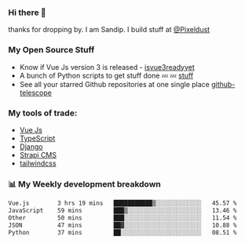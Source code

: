 ### Hi there 👋

thanks for dropping by.
I am Sandip. I build stuff at [@Pixeldust](github.com/pixeldust-in/)

###  **My Open Source Stuff**

 - Know if Vue Js version 3 is released -  [isvue3readyyet](https://github.com/sandiprb/isvue3readyyet)
 - A bunch of Python scripts to get stuff done 💤 💤 [stuff](https://github.com/sandiprb/stuff)
 - See all your starred Github repositories at one single place [github-telescope](https://github.com/sandiprb/github-telescope)



###  **My tools of trade:**
 - [Vue Js](https://github.com/vuejs/vue/)
 - [TypeScript](https://github.com/microsoft/TypeScript)
 - [Django](github.com/django/django)
 - [Strapi CMS](github.com/strapi/strapi)
 - [tailwindcss](https://github.com/tailwindlabs/tailwindcss)


###  📊 **My Weekly development breakdown**
<!--START_SECTION:waka-->

```txt
Vue.js        3 hrs 19 mins   ███████████▒░░░░░░░░░░░░░   45.57 %
JavaScript    59 mins         ███▒░░░░░░░░░░░░░░░░░░░░░   13.46 %
Other         50 mins         ███░░░░░░░░░░░░░░░░░░░░░░   11.54 %
JSON          47 mins         ██▓░░░░░░░░░░░░░░░░░░░░░░   10.88 %
Python        37 mins         ██░░░░░░░░░░░░░░░░░░░░░░░   08.51 %
```

<!--END_SECTION:waka-->

